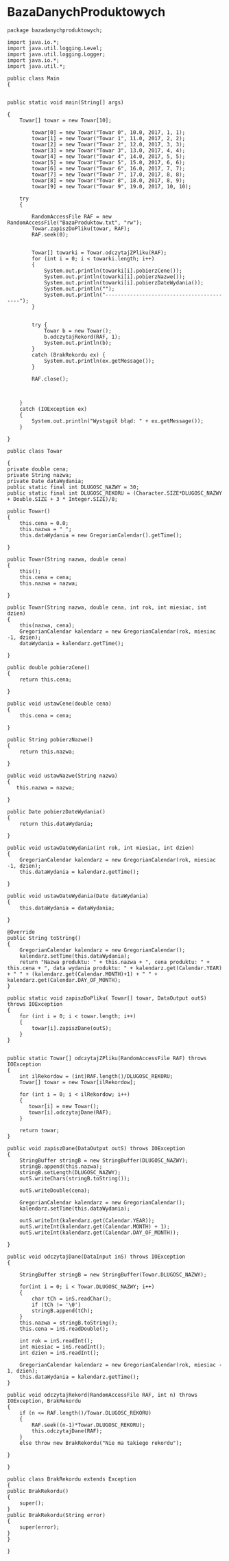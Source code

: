 # BazaDanychProduktowych

    package bazadanychproduktowych;

    import java.io.*;
    import java.util.logging.Level;
    import java.util.logging.Logger;
    import java.io.*;
    import java.util.*;

    public class Main 
    {

   
    public static void main(String[] args) 
    
    {
        Towar[] towar = new Towar[10];
        
            towar[0] = new Towar("Towar 0", 10.0, 2017, 1, 1);
            towar[1] = new Towar("Towar 1", 11.0, 2017, 2, 2);
            towar[2] = new Towar("Towar 2", 12.0, 2017, 3, 3);
            towar[3] = new Towar("Towar 3", 13.0, 2017, 4, 4);
            towar[4] = new Towar("Towar 4", 14.0, 2017, 5, 5);
            towar[5] = new Towar("Towar 5", 15.0, 2017, 6, 6);
            towar[6] = new Towar("Towar 6", 16.0, 2017, 7, 7);
            towar[7] = new Towar("Towar 7", 17.0, 2017, 8, 8);
            towar[8] = new Towar("Towar 8", 18.0, 2017, 8, 9);
            towar[9] = new Towar("Towar 9", 19.0, 2017, 10, 10);
                         
        try 
        {
                 
            RandomAccessFile RAF = new RandomAccessFile("BazaProduktow.txt", "rw");
            Towar.zapiszDoPliku(towar, RAF);
            RAF.seek(0);
                       
            
            Towar[] towarki = Towar.odczytajZPliku(RAF);
            for (int i = 0; i < towarki.length; i++)
            {
                System.out.println(towarki[i].pobierzCene());
                System.out.println(towarki[i].pobierzNazwe());
                System.out.println(towarki[i].pobierzDateWydania());
                System.out.println("");
                System.out.println("------------------------------------------");
            }
           
            
            try {
                Towar b = new Towar();
                b.odczytajRekord(RAF, 1);
                System.out.println(b);
            } 
            catch (BrakRekordu ex) {
                System.out.println(ex.getMessage());
            }
            
            RAF.close();
            
            
            
        }
        catch (IOException ex)
        {
            System.out.println("Wystąpił błąd: " + ex.getMessage());
        }
            
    }
    
    public class Towar 

    {
    private double cena;
    private String nazwa;
    private Date dataWydania;
    public static final int DLUGOSC_NAZWY = 30;
    public static final int DLUGOSC_REKORU = (Character.SIZE*DLUGOSC_NAZWY + Double.SIZE + 3 * Integer.SIZE)/8;
    
    public Towar()
    {
        this.cena = 0.0;
        this.nazwa = " ";
        this.dataWydania = new GregorianCalendar().getTime();
                
    }
    
    public Towar(String nazwa, double cena)
    {
        this();
        this.cena = cena;
        this.nazwa = nazwa;
                    
    }
    
    public Towar(String nazwa, double cena, int rok, int miesiac, int dzien)
    {
        this(nazwa, cena);
        GregorianCalendar kalendarz = new GregorianCalendar(rok, miesiac -1, dzien);
        dataWydania = kalendarz.getTime();
                    
    }
    
    public double pobierzCene()
    {
        return this.cena;
        
    }
    
    public void ustawCene(double cena)
    {
        this.cena = cena;
        
    }
    
    public String pobierzNazwe()
    {
        return this.nazwa;
        
    }
    
    public void ustawNazwe(String nazwa)
    {
       this.nazwa = nazwa;
        
    }
    
    public Date pobierzDateWydania()
    {
        return this.dataWydania;
        
    }
    
    public void ustawDateWydania(int rok, int miesiac, int dzien)
    {
        GregorianCalendar kalendarz = new GregorianCalendar(rok, miesiac -1, dzien);
        this.dataWydania = kalendarz.getTime();
        
    }
    
    public void ustawDateWydania(Date dataWydania)
    {
        this.dataWydania = dataWydania;
        
    }
    
    @Override
    public String toString()
    {
        GregorianCalendar kalendarz = new GregorianCalendar();
        kalendarz.setTime(this.dataWydania);
        return "Nazwa produktu: " + this.nazwa + ", cena produktu: " + this.cena + ", data wydania produktu: " + kalendarz.get(Calendar.YEAR) + " " + (kalendarz.get(Calendar.MONTH)+1) + " " + kalendarz.get(Calendar.DAY_OF_MONTH);
    }
    
    public static void zapiszDoPliku( Towar[] towar, DataOutput outS) throws IOException
    {
        for (int i = 0; i < towar.length; i++)
        {
            towar[i].zapiszDane(outS);
        }
    }
    
    
    public static Towar[] odczytajZPliku(RandomAccessFile RAF) throws IOException
    {
        int ilRekordow = (int)RAF.length()/DLUGOSC_REKORU;
        Towar[] towar = new Towar[ilRekordow];
    
        for (int i = 0; i < ilRekordow; i++)
        {
           towar[i] = new Towar();
           towar[i].odczytajDane(RAF);
        }
        
        return towar;
    }
    
    public void zapiszDane(DataOutput outS) throws IOException
    {
        StringBuffer stringB = new StringBuffer(DLUGOSC_NAZWY);
        stringB.append(this.nazwa);
        stringB.setLength(DLUGOSC_NAZWY);
        outS.writeChars(stringB.toString());
       
        outS.writeDouble(cena);
        
        GregorianCalendar kalendarz = new GregorianCalendar();
        kalendarz.setTime(this.dataWydania);
        
        outS.writeInt(kalendarz.get(Calendar.YEAR));
        outS.writeInt(kalendarz.get(Calendar.MONTH) + 1);
        outS.writeInt(kalendarz.get(Calendar.DAY_OF_MONTH));
       
    }
    
    public void odczytajDane(DataInput inS) throws IOException
    {
        
        StringBuffer stringB = new StringBuffer(Towar.DLUGOSC_NAZWY);
        
        for(int i = 0; i < Towar.DLUGOSC_NAZWY; i++)
        {
            char tCh = inS.readChar();
            if (tCh != '\0')
            stringB.append(tCh);
        }
        this.nazwa = stringB.toString();
        this.cena = inS.readDouble();
        
        int rok = inS.readInt();
        int miesiac = inS.readInt();
        int dzien = inS.readInt();
        
        GregorianCalendar kalendarz = new GregorianCalendar(rok, miesiac - 1, dzien);
        this.dataWydania = kalendarz.getTime();
    }
    
    public void odczytajRekord(RandomAccessFile RAF, int n) throws IOException, BrakRekordu
    {
        if (n <= RAF.length()/Towar.DLUGOSC_REKORU)
        {
            RAF.seek((n-1)*Towar.DLUGOSC_REKORU);
            this.odczytajDane(RAF);
        }
        else throw new BrakRekordu("Nie ma takiego rekordu");
        
    }
    
    }
    
    public class BrakRekordu extends Exception 
    {
    public BrakRekordu()
    {
        super();
    }
    public BrakRekordu(String error)
    {
        super(error);
    }
    }

    }
